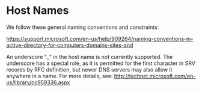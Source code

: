 [title]: # (Host Names)
[tags]: # (faq,hostnames,conventions)
[priority]: # (703)
# Host Names

We follow these general naming conventions and constraints:

https://support.microsoft.com/en-us/help/909264/naming-conventions-in-active-directory-for-computers-domains-sites-and

An underscore "_" in the host name is not currently supported. The underscore has a special role, as it is permitted for the first character in SRV records by RFC definition, but newer DNS servers may also allow it anywhere in a name. For more details, see: http://technet.microsoft.com/en-us/library/cc959336.aspx